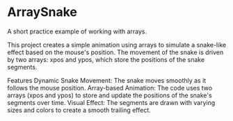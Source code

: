 # ArraySnake
A short practice example of working with arrays.

This project creates a simple animation using arrays to simulate a snake-like effect based on the mouse's position. The movement of the snake is driven by two arrays: xpos and ypos, 
which store the positions of the snake segments.

Features
Dynamic Snake Movement: The snake moves smoothly as it follows the mouse position.
Array-based Animation: The code uses two arrays (xpos and ypos) to store and update the positions of the snake's segments over time.
Visual Effect: The segments are drawn with varying sizes and colors to create a smooth trailing effect.
